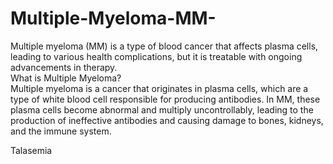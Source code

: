 # Multiple-Myeloma-MM-
Multiple myeloma (MM) is a type of blood cancer that affects plasma cells, leading to various health complications, but it is treatable with ongoing advancements in therapy.</br>
What is Multiple Myeloma?</br>
Multiple myeloma is a cancer that originates in plasma cells, which are a type of white blood cell responsible for producing antibodies. In MM, these plasma cells become abnormal and multiply uncontrollably, leading to the production of ineffective antibodies and causing damage to bones, kidneys, and the immune system. 

Talasemia








